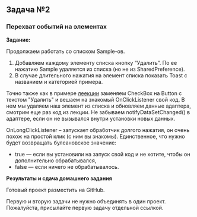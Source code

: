 ## Задача №2
### Перехват событий на элементах


**Задание:**

Продолжаем работать со списком Sample-ов.

1. Добавляем каждому элементу списка кнопку “Удалить”. По ее нажатию Sample удаляется из списка (но не из SharedPreference).
2. В случае длительного нажатия на элемент списка показать Toast с названием и категорией примера.

Точно также как в примере [леекции](https://github.com/netology-code/and-homeworks/tree/master/4.2.Adapter/Examples) заменяем CheckBox на Button c текстом "Удалить" и вешаем  на знакомый OnClickListener свой код. В нем мы удаляем наш элемент из списка и обновляем данные адаптера, смотрим еще раз код из лекции. Не забываем notifyDataSetChanged() в адаптере, если он не вызывался внутри установки новых данных.

OnLongClickListener – запускает обработчик долгого нажатия, он очень похож на простой клик (с ним вы знакомы). 
Единственное, что нужно будет возвращать булеановское значение: 
* true — если вы установили на запуск свой код и не хотите, чтобы он дополнительно обрабатывался,
* false — если ничего не обрабатывалось.


**Результаты и сдача домашнего задания**


Готовый проект разместить на GitHub.

Первую и вторую задачи не нужно объединять в один проект. Пожалуйста, присылайте первую задачу отдельной ссылкой.
